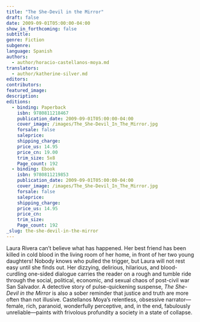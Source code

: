 ```yaml
---
title: "The She-Devil in the Mirror"
draft: false
date: 2009-09-01T05:00:00-04:00
show_in_forthcoming: false
subtitle:
genre: Fiction
subgenre:
language: Spanish
authors:
  - author/horacio-castellanos-moya.md
translators:
  - author/katherine-silver.md
editors:
contributors:
featured_image:
description:
editions:
  - binding: Paperback
    isbn: 9780811218467
    publication_date: 2009-09-01T05:00:00-04:00
    cover_image: /images/The_She-Devil_In_The_Mirror.jpg
    forsale: false
    saleprice:
    shipping_charge:
    price_us: 14.95
    price_cn: 19.00
    trim_size: 5x8
    Page_count: 192
  - binding: Ebook
    isbn: 9780811219853
    publication_date: 2009-09-01T05:00:00-04:00
    cover_image: /images/The_She-Devil_In_The_Mirror.jpg
    forsale: false
    saleprice:
    shipping_charge:
    price_us: 14.95
    price_cn:
    trim_size:
    Page_count: 192
_slug: the-she-devil-in-the-mirror
---
```


Laura Rivera can’t believe what has happened. Her best friend has been killed in cold blood in the living room of her home, in front of her two young daughters! Nobody knows who pulled the trigger, but Laura will not rest easy until she finds out. Her dizzying, delirious, hilarious, and blood-curdling one-sided dialogue carries the reader on a rough and tumble ride through the social, political, economic, and sexual chaos of post-civil war San Salvador. A detective story of pulse-quickening suspense, _The She-Devil in the Mirror_ is also a sober reminder that justice and truth are more often than not illusive. Castellanos Moya’s relentless, obsessive narrator—female, rich, paranoid, wonderfully perceptive, and, in the end, fabulously unreliable—paints with frivolous profundity a society in a state of collapse. 

